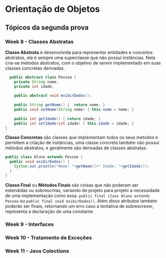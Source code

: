 # Orientação de Objetos

## Tópicos da segunda prova

### Week 8 - Classes Abstratas
  **Classe Abstrata** é desenvolvida para representar entidades e conceitos abstratos, ela é sempre uma superclasse que não possui instâncias. Nela cria-se metodos
  abstratos, com o objetivo de serem implementado em suas classes concretas derivadas.
  ```JAVA 
    public abstract class Pessoa {
      private String nome;
      private int idade;
      
      public abstract void exibirDados();
      
      public String getNome() {  return nome; }
      public void setNome(String nome) { this.nome = nome; }
      
      public int getIdade() { return idade; }
      public int setIdade(int idade) { this.idade = idade; }
  }   
  ```
  
  **Classe Concretas** são classes que implementam todos os seus metodos e permitem a criação de instâncias, uma classe concreta também não possui métodos abstratos,
  e geralmente são derivadas de classes abstratas.
  ```JAVA
  public class Aluno extends Pessoa {
    public void exibirDados() {
      System.out.println("Nome: "+getNome()+" Idade: "+getIdade());
    }
  }
  ```
  
  **Classe Final** ou **Métodos Finais** são coisas que não poderam ser estendidas ou sobrescritas, variando de projeto para projeto a necessidade de uma implementação como essa.
  `public final class Aluno extends Pessoa` ou 
  `public final void exibirDados()`. Além disso atributos também poderão ser finais, retornando um erro caso a tentativa de sobrescrever, representa a declaração de uma constante.
### Week 9 - Interfaces

### Week 10 - Tratamento de Exceções

### Week 11 - Java Colections
